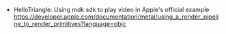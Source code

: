 - HelloTriangle: Using mdk sdk to play video in Apple's official example https://developer.apple.com/documentation/metal/using_a_render_pipeline_to_render_primitives?language=objc